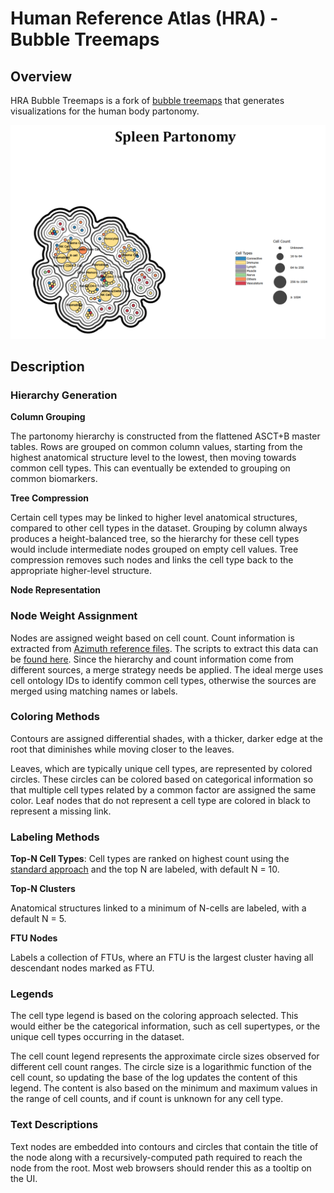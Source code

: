 # Human Reference Atlas (HRA) - Bubble Treemaps

## Overview
HRA Bubble Treemaps is a fork of [bubble treemaps](https://github.com/grtlr/bubble-treemaps) that generates visualizations for the human body partonomy.

<img src="img/spleen_v1_6.PNG" />

## Description
### Hierarchy Generation

**Column Grouping**

The partonomy hierarchy is constructed from the flattened ASCT+B master tables. Rows are grouped on common column values, starting from the highest anatomical structure level to the lowest, then moving towards common cell types. This can eventually be extended to grouping on common biomarkers.

**Tree Compression**

Certain cell types may be linked to higher level anatomical structures, compared to other cell types in the dataset. Grouping by column always produces a height-balanced tree, so the hierarchy for these cell types would include intermediate nodes grouped on empty cell values. Tree compression removes such nodes and links the cell type back to the appropriate higher-level structure.

**Node Representation**

### Node Weight Assignment
Nodes are assigned weight based on cell count. Count information is extracted from [Azimuth reference files](https://azimuth.hubmapconsortium.org/references/). The scripts to extract this data can be [found here](https://github.com/DarshalShetty/asctb-azimuth-data-comparison). Since the hierarchy and count information come from different sources, a merge strategy needs be applied. The ideal merge uses cell ontology IDs to identify common cell types, otherwise the sources are merged using matching names or labels.
### Coloring Methods
Contours are assigned differential shades, with a thicker, darker edge at the root that diminishes while moving closer to the leaves.

Leaves, which are typically unique cell types, are represented by colored circles. These circles can be colored based on categorical information so that multiple cell types related by a common factor are assigned the same color. Leaf nodes that do not represent a cell type are colored in black to represent a missing link.
### Labeling Methods

**Top-N Cell Types**: Cell types are ranked on highest count using the [standard approach](https://en.wikipedia.org/wiki/Ranking#Standard_competition_ranking_.28.221224.22_ranking.29) and the top N are labeled, with default N = 10.

**Top-N Clusters**

Anatomical structures linked to a minimum of N-cells are labeled, with a default N = 5.

**FTU Nodes**

Labels a collection of FTUs, where an FTU is the largest cluster having all descendant nodes marked as FTU.
### Legends
The cell type legend is based on the coloring approach selected. This would either be the categorical information, such as cell supertypes, or the unique cell types occurring in the dataset.

The cell count legend represents the approximate circle sizes observed for different cell count ranges. The circle size is a logarithmic function of the cell count, so updating the base of the log updates the content of this legend. The content is also based on the minimum and maximum values in the range of cell counts, and if count is unknown for any cell type.
### Text Descriptions
Text nodes are embedded into contours and circles that contain the title of the node along with a recursively-computed path required to reach the node from the root. Most web browsers should render this as a tooltip on the UI.
